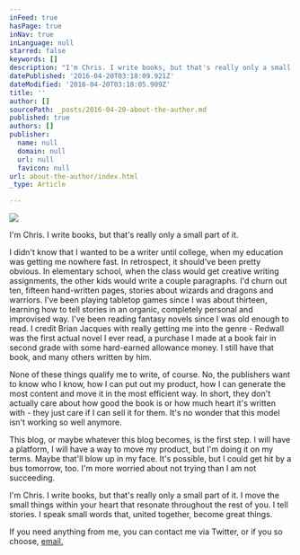 ```yaml
---
inFeed: true
hasPage: true
inNav: true
inLanguage: null
starred: false
keywords: []
description: "I'm Chris. I write books, but that's really only a small part of it."
datePublished: '2016-04-20T03:18:09.921Z'
dateModified: '2016-04-20T03:18:05.909Z'
title: ''
author: []
sourcePath: _posts/2016-04-20-about-the-author.md
published: true
authors: []
publisher:
  name: null
  domain: null
  url: null
  favicon: null
url: about-the-author/index.html
_type: Article

---
```

![](https://the-grid-user-content.s3-us-west-2.amazonaws.com/09603e96-d069-4eb9-a9e8-8638d8091602.jpg)

I'm Chris. I write books, but that's really only a small part of it.

I didn't know that I wanted to be a writer until college, when my education was getting me nowhere fast. In retrospect, it should've been pretty obvious. In elementary school, when the class would get creative writing assignments, the other kids would write a couple paragraphs. I'd churn out ten, fifteen hand-written pages, stories about wizards and dragons and warriors. I've been playing tabletop games since I was about thirteen, learning how to tell stories in an organic, completely personal and improvised way. I've been reading fantasy novels since I was old enough to read. I credit Brian Jacques with really getting me into the genre - Redwall was the first actual novel I ever read, a purchase I made at a book fair in second grade with some hard-earned allowance money. I still have that book, and many others written by him.

None of these things qualify me to write, of course. No, the publishers want to know who I know, how I can put out my product, how I can generate the most content and move it in the most efficient way. In short, they don't actually care about how good the book is or how much heart it's written with - they just care if I can sell it for them. It's no wonder that this model isn't working so well anymore.

This blog, or maybe whatever this blog becomes, is the first step. I will have a platform, I will have a way to move my product, but I'm doing it on my terms. Maybe that'll blow up in my face. It's possible, but I could get hit by a bus tomorrow, too. I'm more worried about not trying than I am not succeeding.

I'm Chris. I write books, but that's really only a small part of it. I move the small things within your heart that resonate throughout the rest of you. I tell stories. I speak small words that, united together, become great things.

If you need anything from me, you can contact me via Twitter, or if you so choose, [email.][0]

[0]: mailto:cg@thehummingblade.com